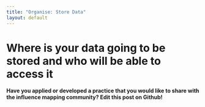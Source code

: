 ```yaml
---
title: "Organise: Store Data"
layout: default
---
```


<h1>Where is your data going to be stored and who will be able to access it</h1>

<strong>Have you applied or developed a practice that you would like to share with the influence mapping community? Edit this post on Github!</strong>
